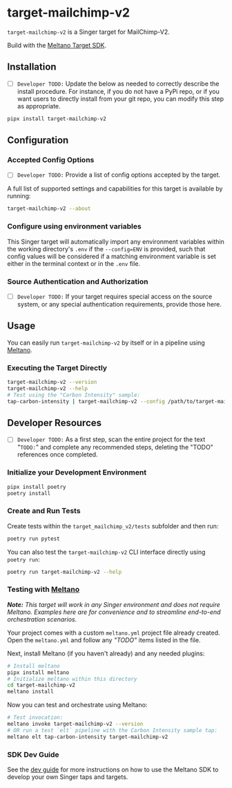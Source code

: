 # target-mailchimp-v2

`target-mailchimp-v2` is a Singer target for MailChimp-V2.

Build with the [Meltano Target SDK](https://sdk.meltano.com).

## Installation

- [ ] `Developer TODO:` Update the below as needed to correctly describe the install procedure. For instance, if you do not have a PyPi repo, or if you want users to directly install from your git repo, you can modify this step as appropriate.

```bash
pipx install target-mailchimp-v2
```

## Configuration

### Accepted Config Options

- [ ] `Developer TODO:` Provide a list of config options accepted by the target.

A full list of supported settings and capabilities for this
target is available by running:

```bash
target-mailchimp-v2 --about
```

### Configure using environment variables

This Singer target will automatically import any environment variables within the working directory's
`.env` if the `--config=ENV` is provided, such that config values will be considered if a matching
environment variable is set either in the terminal context or in the `.env` file.

### Source Authentication and Authorization

- [ ] `Developer TODO:` If your target requires special access on the source system, or any special authentication requirements, provide those here.

## Usage

You can easily run `target-mailchimp-v2` by itself or in a pipeline using [Meltano](https://meltano.com/).

### Executing the Target Directly

```bash
target-mailchimp-v2 --version
target-mailchimp-v2 --help
# Test using the "Carbon Intensity" sample:
tap-carbon-intensity | target-mailchimp-v2 --config /path/to/target-mailchimp-v2-config.json
```

## Developer Resources

- [ ] `Developer TODO:` As a first step, scan the entire project for the text "`TODO:`" and complete any recommended steps, deleting the "TODO" references once completed.

### Initialize your Development Environment

```bash
pipx install poetry
poetry install
```

### Create and Run Tests

Create tests within the `target_mailchimp_v2/tests` subfolder and
  then run:

```bash
poetry run pytest
```

You can also test the `target-mailchimp-v2` CLI interface directly using `poetry run`:

```bash
poetry run target-mailchimp-v2 --help
```

### Testing with [Meltano](https://meltano.com/)

_**Note:** This target will work in any Singer environment and does not require Meltano.
Examples here are for convenience and to streamline end-to-end orchestration scenarios._

Your project comes with a custom `meltano.yml` project file already created. Open the `meltano.yml` and follow any _"TODO"_ items listed in
the file.

Next, install Meltano (if you haven't already) and any needed plugins:

```bash
# Install meltano
pipx install meltano
# Initialize meltano within this directory
cd target-mailchimp-v2
meltano install
```

Now you can test and orchestrate using Meltano:

```bash
# Test invocation:
meltano invoke target-mailchimp-v2 --version
# OR run a test `elt` pipeline with the Carbon Intensity sample tap:
meltano elt tap-carbon-intensity target-mailchimp-v2
```

### SDK Dev Guide

See the [dev guide](https://sdk.meltano.com/en/latest/dev_guide.html) for more instructions on how to use the Meltano SDK to
develop your own Singer taps and targets.
